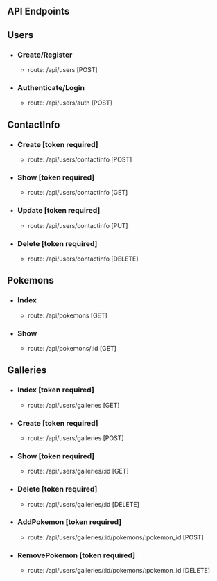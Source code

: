 ## API Endpoints

## Users

- ### Create/Register
  - route: /api/users [POST]
- ### Authenticate/Login
  - route: /api/users/auth [POST]

## ContactInfo

- ### Create [token required]
  - route: /api/users/contactinfo [POST]
- ### Show [token required]
  - route: /api/users/contactinfo [GET]
- ### Update [token required]
  - route: /api/users/contactinfo [PUT]
- ### Delete [token required]
  - route: /api/users/contactinfo [DELETE]

## Pokemons

- ### Index
  - route: /api/pokemons [GET]
- ### Show
  - route: /api/pokemons/:id [GET]

## Galleries

- ### Index [token required]
  - route: /api/users/galleries [GET]
- ### Create [token required]
  - route: /api/users/galleries [POST]
- ### Show [token required]
  - route: /api/users/galleries/:id [GET]
- ### Delete [token required]
  - route: /api/users/galleries/:id [DELETE]
- ### AddPokemon [token required]
  - route: /api/users/galleries/:id/pokemons/:pokemon_id [POST]
- ### RemovePokemon [token required]
  - route: /api/users/galleries/:id/pokemons/:pokemon_id [DELETE]
